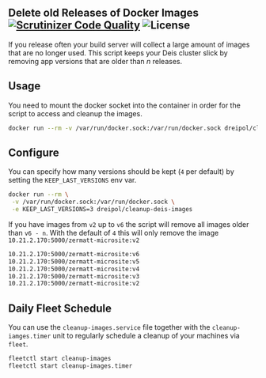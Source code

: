 ## Delete old Releases of Docker Images [![Scrutinizer Code Quality](https://scrutinizer-ci.com/g/dreipol/cleanup-deis-images/badges/quality-score.png?b=master)](https://scrutinizer-ci.com/g/dreipol/cleanup-deis-images/?branch=master) ![License](https://img.shields.io/badge/license-MIT%20License-blue.svg)

If you release often your build server will collect a large amount of images that are no longer used.
This script keeps your Deis cluster slick by removing app versions that are older than *n* releases.

## Usage

You need to mount the docker socket into the container in order for the script
to access and cleanup the images.

```bash
docker run --rm -v /var/run/docker.sock:/var/run/docker.sock dreipol/cleanup-deis-images
```

## Configure

You can specify how many versions should be kept (`4` per default) by setting
the `KEEP_LAST_VERSIONS` env var.

```bash
docker run --rm \
 -v /var/run/docker.sock:/var/run/docker.sock \
 -e KEEP_LAST_VERSIONS=3 dreipol/cleanup-deis-images
```

If you have images from `v2` up to `v6` the script will remove all images
older than `v6 - n`. With the default of `4` this will
only remove the image `10.21.2.170:5000/zermatt-microsite:v2`

```bash
10.21.2.170:5000/zermatt-microsite:v6
10.21.2.170:5000/zermatt-microsite:v5
10.21.2.170:5000/zermatt-microsite:v4
10.21.2.170:5000/zermatt-microsite:v3
10.21.2.170:5000/zermatt-microsite:v2
```

## Daily Fleet Schedule

You can use the `cleanup-images.service` file together with the `cleanup-iamges.timer` unit
to regularly schedule a cleanup of your machines via `fleet`.

```bash
fleetctl start cleanup-images
fleetctl start cleanup-images.timer
```
